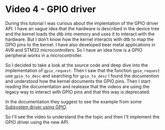 # Video 4 - GPIO driver

During this tutorial I was curious about the implentation of the GPIO driver API. I have an vague idea that the hardware is described in the device tree and the kernel loads the dtb into memory and uses it to interact with the hardware. But I don't know how the kernel interacts with dtb to map the GPIO pins to the kernel. I have also developed bear metal applications in AVR and STM32 microcontrollers. So I have an idea how is a GPIO peripheral works in a microcontroller.

So I decided to take a look at the source code and deep dive into the implementation of `gpio_request`. Then I saw that the function `gpio_request` use `gpio_to_desc` and searching for `gpio_to_desc` I found the documention and understood how the kernel documents the GPIO pins. Then I start reading the documentation and realease that the videos are using the legacy way to interact with GPIO pins and that this way is deprecated.

In the documentation they suggest to see the example from some [Subsystem driver using GPIO](https://www.kernel.org/doc/html/v6.9/driver-api/gpio/drivers-on-gpio.html).

So I'll see the video to understand the the topic and then I'll implement the GPIO driver using the new API.

